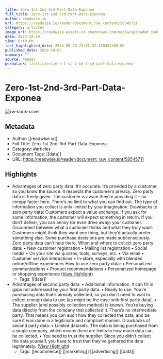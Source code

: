 ```yaml
---
title: Zero-1st-2nd-3rd-Part-Data-Exponea
full_title: Zero-1st-2nd-3rd-Part-Data-Exponea
author: readwise.io
url: https://readwise.io/reader/document_raw_content/58545711
category: articles
image_url: https://readwise-assets.s3.amazonaws.com/media/uploaded_book_covers/profile_276497/fO1WsAJDK38hvkhqcbEpEnY3KKQL7Pi6xJWmQ2M3izM-cover_cQcD3X2.png
date: 2024-12-29
time: 6:40 PM
last_highlighted_date: 2024-09-20 23:01:32.180304+00:00
published_date: 2020-10-07
summary: ""
source: reader
permalink: l/articles/zero-1-st-2-nd-3-rd-part-data-exponea
---
```

# Zero-1st-2nd-3rd-Part-Data-Exponea

![rw-book-cover](https://readwise-assets.s3.amazonaws.com/media/uploaded_book_covers/profile_276497/fO1WsAJDK38hvkhqcbEpEnY3KKQL7Pi6xJWmQ2M3izM-cover_cQcD3X2.png)

## Metadata
- Author: [[readwise.io]]
- Full Title: Zero-1st-2nd-3rd-Part-Data-Exponea
- Category: #articles
- Document Tags: [[data]] 
- URL: https://readwise.io/reader/document_raw_content/58545711

## Highlights
- Advantages of zero party
  data:
  It’s accurate. It’s provided by a customer,
  so you know the source.
  It respects the customer’s privacy. Zero
  party data is freely given. The customer
  is aware they’re providing it – no creepy
  factor here.
  There’s no limit to what you can find out.
  The type of information you collect is only
  limited by your imagination.
  Drawbacks to zero party
  data:
  Customers expect a value exchange. If you
  ask for some information, the customer
  will expect something in return. If you don’t
  deliver, you can annoy (or even drive away)
  your customer.
  Disconnect between what a customer
  thinks and what they truly want.
  Customers might think they want one
  thing, but they’d actually prefer something
  else. Some purchase decisions are made
  subconsciously. Zero party data can’t help
  there.
  When and where to collect zero party
  data:
  • New customer registration
  • Mailing list registration
  • Social media
  • On your site via quizzes, tools, surveys,
  etc.
  • Via email
  • Customer service interactions
  • In-store, especially with blended
  online/offline experiences
  How to use zero party data:
  • Personalized communications
  • Product recommendations
  • Personalized homepage or shopping
  experience ([View Highlight](https://read.readwise.io/read/01h3kqbtcgjrsxjgfbc7xmhypj))
    - Tags: [[data]] 
- Advantages of second party data:
  • Additional information. It can fill in gaps not addressed by your first party data.
  • Ready to use. You’re purchasing data that’s already collected, so you don’t need to wait to collect enough data to use (as might be the case with first party data).
  • The supplier (and possibly collection method) is known. You’re buying data directly from the company that collected it. There’s no intermediate party. That means you can audit how they collected the data, and be sure it was done in a legitimate and compliant manner.
  Drawbacks of second party data:
  • Limited datasets. The data is being purchased from a single company, which means there are limits to how much data can be collected.
  • You need to trust the supplier. Since you didn’t collect the data yourself, you have to trust that they’ve gathered the data legitimately. ([View Highlight](https://read.readwise.io/read/01h3kqdb4tbn4fegcs1ye8jspw))
    - Tags: [[ecommerce]] [[marketing]] [[advertising]] [[data]] 


